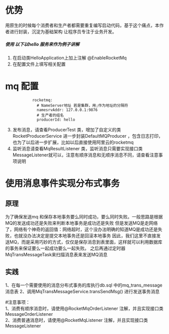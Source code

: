 # 优势
用原生的时候每个消费者和生产者都需要重复编写启动代码，基于这个痛点，本作者进行封装，沉淀为基础架构
让程序员专注于业务开发。
##### 使用 以下以hello 服务来作为例子讲解
1. 在启动类HelloApplication上加上注解 @EnableRocketMq <br/>
2. 在配置文件上填写相关配置
 # mq 配置
                rocketmq:
                  # NameServer地址 若是集群，用;作为地址的分隔符
                  namesrvAddr: 127.0.0.1:9876
                  # 生产者的组名
                  producerId: hello
                 
3. 发布消息，请查看ProducerTest 类，增加了自定义的类RocketProducerService 进一步封装DefaultMQProducer ，包含日志打印，也为了以后进一步扩展，比如以后直接使用阿里云的rocketmq
4. 监听消息请查看MqResultListener 类，监听消息只需要实现接口类MessageListener就可以，注意有顺序消息和无顺序消息不同，请查看注意事项说明


# 使用消息事件实现分布式事务
## 原理
为了确保发送mq 和保存本地事务要么同时成功，要么同时失败。一般思路是根据MQ的发送成功还是失败来判断本地事务是成功还是失败
但是发送MQ是走网络了，网络有个神奇的返回值：网络超时，这个没办法明确的知道MQ是成功还是失败，也就没办法决定是提交本地事务还是回滚本地事务
因此，我们这里不直接发送MQ，而是采用巧妙的方式，仅仅是保存消息到表里面，这样就可以利用数据库的事务来保证要么一起成功要么一起失败。
之后再通过定时器MqTransMessageTask来扫描消息表来发送MQ消息
## 实践
1、在每一个需要使用的消息分布式事务的库执行db.sql 中的mq_trans_message 消息表
2、调用MqTransMessageService.transSendMsg() 进行发送事务消息


#注意事项：<br/>
1、消费有顺序消息时，请使用@RocketMqOrderListener 注解，并且实现接口类MessageOrderListener<br/>
2、消费普通消息时，请使用@RocketMqListener 注解，并且实现接口类MessageListener







